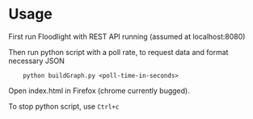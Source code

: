 

# Usage

First run Floodlight with REST API running (assumed at localhost:8080)

Then run python script with a poll rate, to request data and format necessary JSON

```
    python buildGraph.py <poll-time-in-seconds>
```

Open index.html in Firefox (chrome currently bugged).

To stop python script, use ```Ctrl+c```
